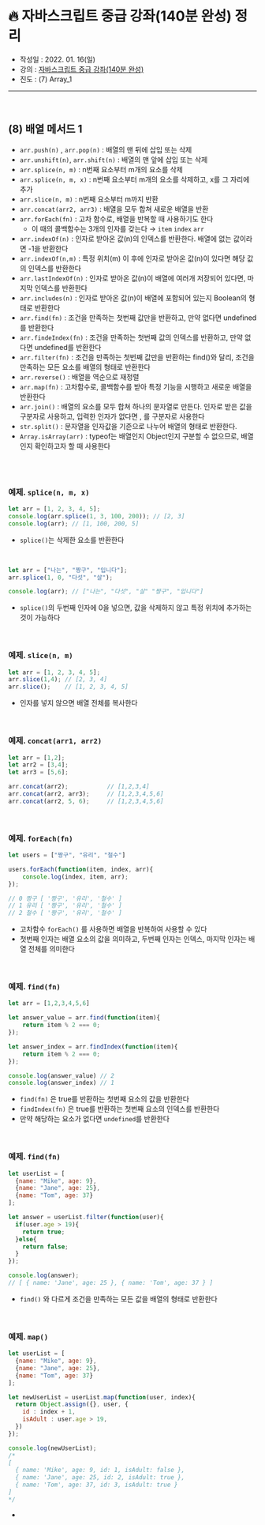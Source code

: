 # 🔥 자바스크립트 중급 강좌(140분 완성) 정리

- 작성일 : 2022. 01. 16(일)
- 강의 : <a href="https://youtu.be/4_WLS9Lj6n4">자바스크립트 중급 강좌(140분 완성)</a>
- 진도 : (7) Array_1

<hr>
<br>

## (8) 배열 메서드 1
- `arr.push(n)` , `arr.pop(n)` : 배열의 맨 뒤에 삽입 또는 삭제 
- `arr.unshift(n)`, `arr.shift(n)` : 배열의 맨 앞에 삽입 또는 삭제
- `arr.splice(n, m)` : n번째 요소부터 m개의 요소를 삭제
- `arr.splice(n, m, x)` : n번째 요소부터 m개의 요소를 삭제하고, x를 그 자리에 추가
- `arr.slice(n, m)` : n번째 요소부터 m까지 반환
- `arr.concat(arr2, arr3)` : 배열을 모두 합쳐 새로운 배열을 반환 
- `arr.forEach(fn)` : 고차 함수로, 배열을 반복할 때 사용하기도 한다
    - 이 때의 콜백함수는 3개의 인자를 갖는다 → `item` `index` `arr`
- `arr.indexOf(n)` : 인자로 받아온 값(n)의 인덱스를 반환한다. 배열에 없는 값이라면 -1을 반환한다
- `arr.indexOf(n,m)` : 특정 위치(m) 이 후에 인자로 받아온 값(n)이 있다면 해당 값의 인덱스를 반환한다
- `arr.lastIndexOf(n)` : 인자로 받아온 값(n)이 배열에 여러개 저장되어 있다면, 마지막 인덱스를 반환한다
- `arr.includes(n)` : 인자로 받아온 값(n)이 배열에 포함되어 있는지 Boolean의 형태로 반환한다
- `arr.find(fn)` : 조건을 만족하는 첫번째 값만을 반환하고, 만약 없다면 undefined를 반환한다
- `arr.findeIndex(fn)` : 조건을 만족하는 첫번째 값의 인덱스를 반환하고, 만약 없다면 undefined를 반환한다
- `arr.filter(fn)` : 조건을 만족하는 첫번째 값만을 반환하는 find()와 달리, 조건을 만족하는 모든 요소를 배열의 형태로 반환한다
- `arr.reverse()` : 배열을 역순으로 재정렬
- `arr.map(fn)` : 고차함수로, 콜백함수를 받아 특정 기능을 시행하고 새로운 배열을 반환한다
- `arr.join()` : 배열의 요소를 모두 합쳐 하나의 문자열로 만든다. 인자로 받은 값을 구분자로 사용하고, 입력한 인자가 없다면 , 를 구분자로 사용한다
- `str.split()` : 문자열을 인자값을 기준으로 나누어 배열의 형태로 반환한다.
- `Array.isArray(arr)` : typeof는 배열인지 Object인지 구분할 수 없으므로, 배열인지 확인하고자 할 때 사용한다

<br>
<br>

### 예제. `splice(n, m, x)`
```javascript
let arr = [1, 2, 3, 4, 5];
console.log(arr.splice(1, 3, 100, 200)); // [2, 3]
console.log(arr); // [1, 100, 200, 5]
```
- `splice()`는 삭제한 요소를 반환한다

<br>

```javascript
let arr = ["나는", "짱구", "입니다"];
arr.splice(1, 0, "다섯", "살");

console.log(arr); // ["나는", "다섯", "살" "짱구", "입니다"]
```
- `splice()`의 두번째 인자에 0을 넣으면, 값을 삭제하지 않고 특정 위치에 추가하는 것이 가능하다 

<br>

### 예제. `slice(n, m)`
```javascript
let arr = [1, 2, 3, 4, 5];
arr.slice(1,4); // [2, 3, 4]
arr.slice();    // [1, 2, 3, 4, 5]
```
- 인자를 넣지 않으면 배열 전체를 복사한다 

<br>

### 예제. `concat(arr1, arr2)`
```javascript
let arr = [1,2];
let arr2 = [3,4];
let arr3 = [5,6];

arr.concat(arr2);           // [1,2,3,4]
arr.concat(arr2, arr3);     // [1,2,3,4,5,6]
arr.concat(arr2, 5, 6);     // [1,2,3,4,5,6]
```

<br>

### 예제. `forEach(fn)`
```javascript
let users = ["짱구", "유리", "철수"]

users.forEach(function(item, index, arr){
    console.log(index, item, arr);
});

// 0 짱구 [ '짱구', '유리', '철수' ]
// 1 유리 [ '짱구', '유리', '철수' ]
// 2 철수 [ '짱구', '유리', '철수' ]
```
- 고차함수 `forEach()` 를 사용하면 배열을 반복하여 사용할 수 있다
- 첫번째 인자는 배열 요소의 값을 의미하고, 두번째 인자는 인덱스, 마지막 인자는 배열 전체를 의미한다

<br>

### 예제. `find(fn)`
```javascript
let arr = [1,2,3,4,5,6]

let answer_value = arr.find(function(item){
    return item % 2 === 0;
});

let answer_index = arr.findIndex(function(item){
    return item % 2 === 0;
});

console.log(answer_value) // 2
console.log(answer_index) // 1
```
- `find(fn)` 은 true를 반환하는 첫번째 요소의 값을 반환한다
- `findIndex(fn)` 은 true를 반환하는 첫번째 요소의 인덱스를 반환한다
- 만약 해당하는 요소가 없다면 `undefined`를 반환한다

<br>

### 예제. `find(fn)`
```javascript
let userList = [
  {name: "Mike", age: 9},
  {name: "Jane", age: 25},
  {name: "Tom", age: 37}
];

let answer = userList.filter(function(user){
  if(user.age > 19){
    return true;
  }else{
    return false;
  }
});

console.log(answer);
// [ { name: 'Jane', age: 25 }, { name: 'Tom', age: 37 } ]
```
- `find()` 와 다르게 조건을 만족하는 모든 값을 배열의 형태로 반환한다

<br>

### 예제. `map()`
```javascript
let userList = [
  {name: "Mike", age: 9},
  {name: "Jane", age: 25},
  {name: "Tom", age: 37}
];

let newUserList = userList.map(function(user, index){
  return Object.assign({}, user, {
    id : index + 1,
    isAdult : user.age > 19,
  })
});

console.log(newUserList);
/* 
[
  { name: 'Mike', age: 9, id: 1, isAdult: false },
  { name: 'Jane', age: 25, id: 2, isAdult: true },
  { name: 'Tom', age: 37, id: 3, isAdult: true }
]
*/
```
- 
